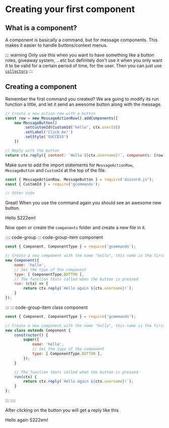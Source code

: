 # Creating your first component

## What is a component?

A component is basically a command, but for message components. This makes it easier to handle buttons/context menus.

::: warning
Only use this when you want to have something like a button roles, giveaway system, ...etc but definitely don't use it when you only want it to be valid for a certain period of time, for the user. Then you can just use [`collectors`](https://discordjs.guide/popular-topics/collectors.html#basic-message-component-collector)
:::

## Creating a component

Remember the first command you created? We are going to modify its run function a little, and let it send an awesome button along with the message.

```js
// Create a new action row with a button
const row = new MessageActionRow().addComponents([
	new MessageButton()
		.setCustomId(CustomId('hello', ctx.userId))
		.setLabel('Click me!')
		.setStyle('SUCCESS')
	])

// Reply with the button
return ctx.reply({ content: `Hello ${ctx.username}!`, components: [row] });
```

Make sure to add the import statements for `MessageActionRow`, `MessageButton` and `CustomId` at the top of the file.

```js
const { MessageActionRow, MessageButton } = require('discord.js');
const { CustomId } = require('gcommands');

// Other code
```

Great! When you use the command again you should see an awesome new button.

<DiscordMessages>
	<DiscordMessage profile="bot">
		<template #interactions>
			<DiscordInteraction
				profile="user"
				author="GCommands"
				:command="true"
			>hello</DiscordInteraction>
		</template>
		Hello S222em!
		<template #actions>
        	<DiscordButtons>
        		<DiscordButton type="success">Click me!</DiscordButton>
        	</DiscordButtons>
        </template>
	</DiscordMessage>
</DiscordMessages>

Now open or create the `components` folder and create a new file in it.

:::: code-group
::: code-group-item component

```js
const { Component, ComponentType } = require('gcommands');

// Create a new component with the name "hello", this name is the first argument of CustomId: CustomId('hello')
new Component({
	name: 'hello',
	// Set the type of the component
	type: [ ComponentType.BUTTON ],
	// The function thats called when the button is pressed
	run: (ctx) => {
		return ctx.reply(`Hello again ${ctx.username}!`);
	}
});
```

:::
::: code-group-item class component

```js
const { Component, ComponentType } = require('gcommands');

// Create a new component with the name "hello", this name is the first argument of CustomId: CustomId('hello')
new class extends Component {
	constructor() {
		super({
			name: 'hello',
			// Set the type of the component
			type: [ ComponentType.BUTTON ],
		});
	}

	// The function thats called when the button is pressed
	run(ctx) {
		return ctx.reply(`Hello again ${ctx.username}!`);
	}
};
```

:::
::::

After clicking on the button you will get a reply like this

<DiscordMessages>
	<DiscordMessage profile="bot">
    	Hello again S222em!
    </DiscordMessage>
</DiscordMessages>


